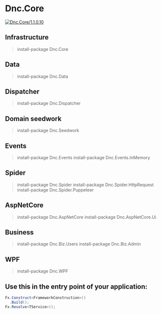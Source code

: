 ﻿Dnc.Core
===

[![Dnc.Core/1.1.0.10](https://img.shields.io/badge/nuget-1.1.0.10-blue.svg)](https://www.nuget.org/packages/Dnc.Core/1.1.0.10)

## Infrastructure
> install-package Dnc.Core

## Data
> install-package Dnc.Data

## Dispatcher
> install-package Dnc.Dispatcher

## Domain seedwork
> install-package Dnc.Seedwork

## Events
> install-package Dnc.Events
> install-package Dnc.Events.InMemory

## Spider
> install-package Dnc.Spider 
> install-package Dnc.Spider.HttpRequest
> install-package Dnc.Spider.Puppeteer

## AspNetCore
> install-package Dnc.AspNetCore
> install-package Dnc.AspNetCore.Ui

## Business
> install-package Dnc.Biz.Users
> install-package Dnc.Biz.Admin

## WPF
> install-package Dnc.WPF

## Use this in the entry point of your application: 

```c#
Fx.Construct<FrameworkConstruction>()
  .Build();
Fx.Resolve<TService>();
```


